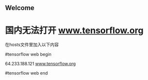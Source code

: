 ## Welcome 
# 国内无法打开 www.tensorflow.org  


在hosts文件里加入以下内容

#tensorflow web begin

64.233.188.121 www.tensorflow.org

#tensorflow web end

